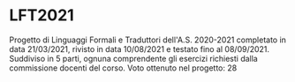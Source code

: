 # LFT2021
Progetto di Linguaggi Formali e Traduttori dell'A.S. 2020-2021 completato in data 21/03/2021, rivisto in data 10/08/2021 e testato fino al 08/09/2021. Suddiviso in 5 parti, ognuna comprendente gli esercizi richiesti dalla commissione docenti del corso.
Voto ottenuto nel progetto: 28
